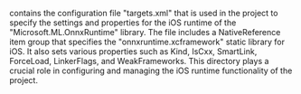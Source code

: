 contains the configuration file "targets.xml" that is used in the project to specify the settings and properties for the iOS runtime of the "Microsoft.ML.OnnxRuntime" library. The file includes a NativeReference item group that specifies the "onnxruntime.xcframework" static library for iOS. It also sets various properties such as Kind, IsCxx, SmartLink, ForceLoad, LinkerFlags, and WeakFrameworks. This directory plays a crucial role in configuring and managing the iOS runtime functionality of the project.